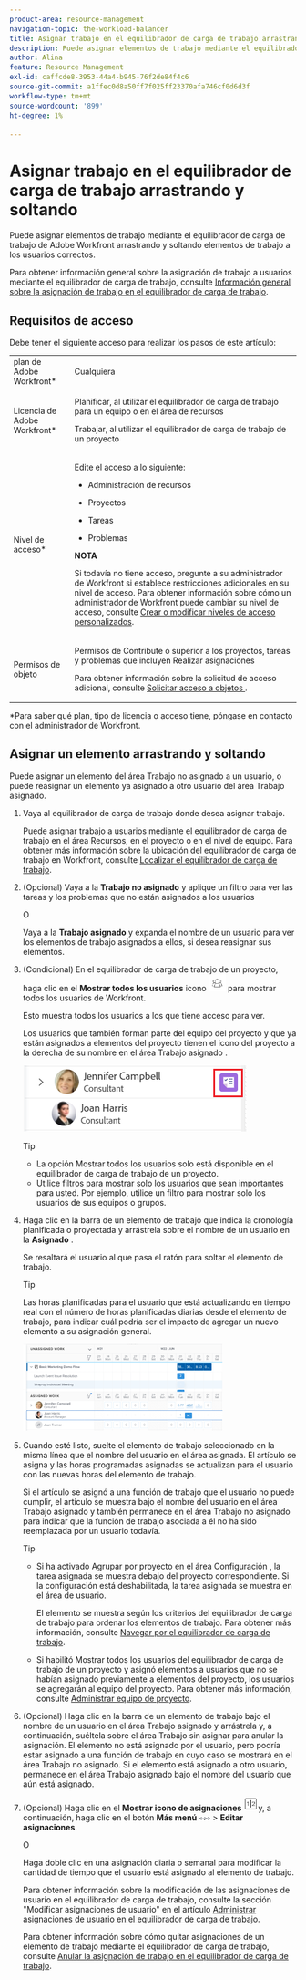 ```yaml
---
product-area: resource-management
navigation-topic: the-workload-balancer
title: Asignar trabajo en el equilibrador de carga de trabajo arrastrando y soltando
description: Puede asignar elementos de trabajo mediante el equilibrador de carga de trabajo de Adobe Workfront arrastrando y soltando elementos de trabajo a los usuarios correctos.
author: Alina
feature: Resource Management
exl-id: caffcde8-3953-44a4-b945-76f2de84f4c6
source-git-commit: a1ffec0d8a50ff7f025ff23370afa746cf0d6d3f
workflow-type: tm+mt
source-wordcount: '899'
ht-degree: 1%

---
```


# Asignar trabajo en el equilibrador de carga de trabajo arrastrando y soltando

<!--remove production and preview preferences at release-->

Puede asignar elementos de trabajo mediante el equilibrador de carga de trabajo de Adobe Workfront arrastrando y soltando elementos de trabajo a los usuarios correctos.

Para obtener información general sobre la asignación de trabajo a usuarios mediante el equilibrador de carga de trabajo, consulte [Información general sobre la asignación de trabajo en el equilibrador de carga de trabajo](../../resource-mgmt/workload-balancer/assign-work-in-workload-balancer.md).

## Requisitos de acceso

Debe tener el siguiente acceso para realizar los pasos de este artículo:

<table style="table-layout:auto"> 
 <col> 
 <col> 
 <tbody> 
  <tr> 
   <td role="rowheader">plan de Adobe Workfront*</td> 
   <td> <p>Cualquiera </p> </td> 
  </tr> 
  <tr> 
   <td role="rowheader">Licencia de Adobe Workfront*</td> 
   <td> <p>Planificar, al utilizar el equilibrador de carga de trabajo para un equipo o en el área de recursos </p>
   <p>Trabajar, al utilizar el equilibrador de carga de trabajo de un proyecto </p>
 </td> 
  </tr> 
  <tr> 
   <td role="rowheader">Nivel de acceso*</td> 
   <td> <p>Edite el acceso a lo siguiente:</p> 
    <ul> 
     <li> <p>Administración de recursos</p> </li> 
     <li> <p>Proyectos</p> </li> 
     <li> <p>Tareas</p> </li> 
     <li> <p>Problemas</p> </li> 
    </ul> <p><b>NOTA</b>

Si todavía no tiene acceso, pregunte a su administrador de Workfront si establece restricciones adicionales en su nivel de acceso. Para obtener información sobre cómo un administrador de Workfront puede cambiar su nivel de acceso, consulte <a href="../../administration-and-setup/add-users/configure-and-grant-access/create-modify-access-levels.md" class="MCXref xref">Crear o modificar niveles de acceso personalizados</a>.</p> </td>
</tr> 
  <tr> 
   <td role="rowheader">Permisos de objeto</td> 
   <td> <p>Permisos de Contribute o superior a los proyectos, tareas y problemas que incluyen Realizar asignaciones</p> <p>Para obtener información sobre la solicitud de acceso adicional, consulte <a href="../../workfront-basics/grant-and-request-access-to-objects/request-access.md" class="MCXref xref">Solicitar acceso a objetos </a>.</p> </td> 
  </tr> 
 </tbody> 
</table>

&#42;Para saber qué plan, tipo de licencia o acceso tiene, póngase en contacto con el administrador de Workfront.

## Asignar un elemento arrastrando y soltando

Puede asignar un elemento del área Trabajo no asignado a un usuario, o puede reasignar un elemento ya asignado a otro usuario del área Trabajo asignado.

1. Vaya al equilibrador de carga de trabajo donde desea asignar trabajo.

   Puede asignar trabajo a usuarios mediante el equilibrador de carga de trabajo en el área Recursos, en el proyecto o en el nivel de equipo. Para obtener más información sobre la ubicación del equilibrador de carga de trabajo en Workfront, consulte [Localizar el equilibrador de carga de trabajo](../../resource-mgmt/workload-balancer/locate-workload-balancer.md).

1. (Opcional) Vaya a la **Trabajo no asignado** y aplique un filtro para ver las tareas y los problemas que no están asignados a los usuarios

   O

   Vaya a la **Trabajo asignado** y expanda el nombre de un usuario para ver los elementos de trabajo asignados a ellos, si desea reasignar sus elementos.

1. (Condicional) En el equilibrador de carga de trabajo de un proyecto, haga clic en el **Mostrar todos los usuarios** icono ![](assets/show-all-users-icon-project-workload-balancer.png) para mostrar todos los usuarios de Workfront.

   Esto muestra todos los usuarios a los que tiene acceso para ver.

   Los usuarios que también forman parte del equipo del proyecto y que ya están asignados a elementos del proyecto tienen el icono del proyecto a la derecha de su nombre en el área Trabajo asignado .

   ![](assets/user-on-the-project-indicator-highlighted-project-workload-balancer.png)


   >[!TIP]
   >
   >* La opción Mostrar todos los usuarios solo está disponible en el equilibrador de carga de trabajo de un proyecto.
   >* Utilice filtros para mostrar solo los usuarios que sean importantes para usted. Por ejemplo, utilice un filtro para mostrar solo los usuarios de sus equipos o grupos.




1. Haga clic en la barra de un elemento de trabajo que indica la cronología planificada o proyectada y arrástrela sobre el nombre de un usuario en la **Asignado** .

   Se resaltará el usuario al que pasa el ratón para soltar el elemento de trabajo.

   >[!TIP]
   >
   >Las horas planificadas para el usuario que está actualizando en tiempo real con el número de horas planificadas diarias desde el elemento de trabajo, para indicar cuál podría ser el impacto de agregar un nuevo elemento a su asignación general.

   ![](assets/drag-drop-item-from-unassigned-to-assigned-wb-nwe-350x152.png)

1. Cuando esté listo, suelte el elemento de trabajo seleccionado en la misma línea que el nombre del usuario en el área asignada. El artículo se asigna y las horas programadas asignadas se actualizan para el usuario con las nuevas horas del elemento de trabajo.

   Si el artículo se asignó a una función de trabajo que el usuario no puede cumplir, el artículo se muestra bajo el nombre del usuario en el área Trabajo asignado y también permanece en el área Trabajo no asignado para indicar que la función de trabajo asociada a él no ha sido reemplazada por un usuario todavía.

   >[!TIP]
   >
   >* Si ha activado Agrupar por proyecto en el área Configuración , la tarea asignada se muestra debajo del proyecto correspondiente. Si la configuración está deshabilitada, la tarea asignada se muestra en el área de usuario.
      >
      >
      >     El elemento se muestra según los criterios del equilibrador de carga de trabajo para ordenar los elementos de trabajo. Para obtener más información, consulte [Navegar por el equilibrador de carga de trabajo](../../resource-mgmt/workload-balancer/navigate-the-workload-balancer.md).
   >
   >
   >* Si habilitó Mostrar todos los usuarios del equilibrador de carga de trabajo de un proyecto y asignó elementos a usuarios que no se habían asignado previamente a elementos del proyecto, los usuarios se agregarán al equipo del proyecto. Para obtener más información, consulte [Administrar equipo de proyecto](../../manage-work/projects/planning-a-project/manage-project-team.md).



1. (Opcional) Haga clic en la barra de un elemento de trabajo bajo el nombre de un usuario en el área Trabajo asignado y arrástrela y, a continuación, suéltela sobre el área Trabajo sin asignar para anular la asignación. El elemento no está asignado por el usuario, pero podría estar asignado a una función de trabajo en cuyo caso se mostrará en el área Trabajo no asignado. Si el elemento está asignado a otro usuario, permanece en el área Trabajo asignado bajo el nombre del usuario que aún está asignado.
1. (Opcional) Haga clic en el **Mostrar icono de asignaciones** ![](assets/show-allocations-icon-small.png)y, a continuación, haga clic en el botón **Más menú** ![](assets/qs-more-menu.png) > **Editar asignaciones**.

   <!--
   (make sure these are still called this, and that the icon has not changed)
   -->
   O

   Haga doble clic en una asignación diaria o semanal para modificar la cantidad de tiempo que el usuario está asignado al elemento de trabajo.

   Para obtener información sobre la modificación de las asignaciones de usuario en el equilibrador de carga de trabajo, consulte la sección &quot;Modificar asignaciones de usuario&quot; en el artículo [Administrar asignaciones de usuario en el equilibrador de carga de trabajo](../../resource-mgmt/workload-balancer/manage-user-allocations-workload-balancer.md).

   Para obtener información sobre cómo quitar asignaciones de un elemento de trabajo mediante el equilibrador de carga de trabajo, consulte [Anular la asignación de trabajo en el equilibrador de carga de trabajo](../../resource-mgmt/workload-balancer/unassign-work-in-workload-balancer.md).


